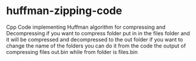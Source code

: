 # huffman-zipping-code
Cpp Code implementing Huffman algorithm for compressing and Decompressing
if you want to compress folder put in in the files folder and it will be compressed and decompressed to the out folder 
if you want to change the name of the folders you can do it from the code 
the output of compressing files out.bin while from folder is files.bin
